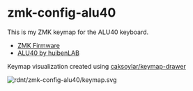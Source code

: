 # zmk-config-alu40

This is my ZMK keymap for the ALU40 keyboard.

- [ZMK Firmware](https://github.com/zmkfirmware/zmk)
- [ALU40 by huibenLAB](https://huibenlab.com/products/alu40-keyboard)

Keymap visualization created using [caksoylar/keymap-drawer](https://github.com/caksoylar/keymap-drawer)

![rdnt/zmk-config-alu40/keymap.svg](https://github.com/rdnt/zmk-config-alu40/assets/17600197/e360e3d5-24a3-4426-8ac6-f2a6aa3d9041)
